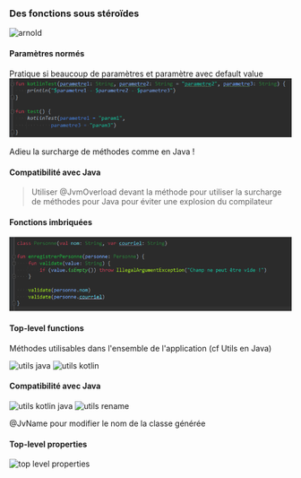 ### Des fonctions sous stéroïdes
![arnold](https://media1.giphy.com/media/13sbWMa0NGNq2A/giphy.gif?cid=ecf05e47g5d8w0fvrr8gp45pvilreu66aaovahozlcax2xx5&rid=giphy.gif)

#### Paramètres normés
Pratique si beaucoup de paramètres et paramètre avec default value
![named params](/kotlin/assets/named_params.png)
  
Adieu la surcharge de méthodes comme en Java !

#### Compatibilité avec Java
>Utiliser @JvmOverload devant la méthode pour utiliser la surcharge de méthodes pour Java pour éviter une explosion du compilateur

#### Fonctions imbriquées
![fonction imbriquée](/kotlin/assets/fonction_imbriquee.png)

#### Top-level functions
Méthodes utilisables dans l'ensemble de l'application (cf Utils en Java)
  
![utils java](https://user.oc-static.com/upload/2018/06/06/15283006545667_java_utils_class.png)<!-- .element height="40%" width="40%" -->
![utils kotlin](https://user.oc-static.com/upload/2018/06/06/15283007311229_kotlin_top_level_method.png)<!-- .element height="40%" width="40%" -->

#### Compatibilité avec Java
![utils kotlin java](https://user.oc-static.com/upload/2018/06/06/1528300843343_java_use_top_level_method.png)<!-- .element height="40%" width="40%" -->
![utils rename](https://user.oc-static.com/upload/2018/06/06/15283008862371_java_%40jvmName.png)<!-- .element height="40%" width="40%" -->
 
@JvName pour modifier le nom de la classe générée

#### Top-level properties
![top level properties](https://user.oc-static.com/upload/2018/06/06/15283009389306_kotlin_top_level_properties.png)<!-- .element height="40%" width="40%" -->

